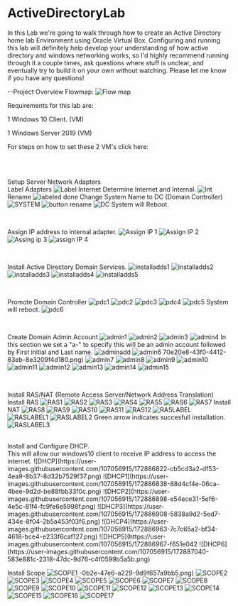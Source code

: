# ActiveDirectoryLab
In this Lab we're going to walk through how to create an Active Directory home lab Environment using Oracle Virtual Box. Configuring and running this lab will definitely help develop your understanding of how active directory and windows networking works, so I'd highly recommend running through it a couple times, ask questions where stuff is unclear, and eventually try to build it on your own without watching. Please let me know if you have any questions!


--Project Overview Flowmap:
![Flow map ](https://user-images.githubusercontent.com/107056915/172675842-3184752e-6d4e-49b5-8c07-b9d6e96591d5.png)

<p>Requirements for this lab are: </p>
<p>1 Windows 10 Client. (VM)</p>
<p>1 Windows Server 2019 (VM) </p>
<p>For steps on how to set these 2 VM's click here:</p>
<br>
<br>

Setup Server Network Adapters 
<br>
Label Adapters
![Label Internet](https://user-images.githubusercontent.com/107056915/172684263-2428e781-18aa-4776-8170-c4c245d64016.png)
Determine Internet and Internal.
![Int](https://user-images.githubusercontent.com/107056915/172686256-e98d8b77-a51f-4842-b2dd-bbcd6877d05c.png)
Rename 
![labeled done](https://user-images.githubusercontent.com/107056915/172686517-f5236d22-2bb8-4bcc-8c50-fca234ccf2a0.png)
Change System Name to DC (Domain Controller)
![SYSTEM](https://user-images.githubusercontent.com/107056915/172686686-22b9a3eb-4745-486f-ae3a-0920bcfaf0a3.png)
![button rename](https://user-images.githubusercontent.com/107056915/172686703-6c6f44c0-0757-4761-94a3-97bc8e589f9c.png)
![DC](https://user-images.githubusercontent.com/107056915/172686715-ec05aedf-1e03-470a-85a4-1b8e93429286.png)
System will Reboot.

<br>

Assign IP address to internal adapter.
![Assign IP 1](https://user-images.githubusercontent.com/107056915/172696971-0801e060-46a2-480e-b393-d296e976da0e.png)
![Assign IP 2](https://user-images.githubusercontent.com/107056915/172696991-96c70940-540e-4832-b652-8e71afc0eca0.png)
![Assing ip 3](https://user-images.githubusercontent.com/107056915/172697061-7ce8e8cb-7190-4fa6-848c-b71d2dba7309.png)
![assign IP 4](https://user-images.githubusercontent.com/107056915/172696993-e6416426-463c-46c4-9fdd-8576b83f565f.png)

<br>

Install Active Directory Domain Services.
![installadds1](https://user-images.githubusercontent.com/107056915/172698612-543fb52c-3a46-4ad7-9d6a-a6dc3e174092.png)
![installadds2](https://user-images.githubusercontent.com/107056915/172698623-863b7960-ef78-4dc6-b862-1cfd71819125.png)
![installadds3](https://user-images.githubusercontent.com/107056915/172698635-68340ae5-34c3-42a4-9958-eb404a16e5e8.png)
![installadds4](https://user-images.githubusercontent.com/107056915/172698651-88000a39-a368-4595-8b7c-29b158bad024.png)
![installadds5](https://user-images.githubusercontent.com/107056915/172698668-60227b14-70ad-4ca3-b236-9de1fde416e9.png)

<br>

Promote Domain Controller
![pdc1](https://user-images.githubusercontent.com/107056915/172701121-31983577-75f7-420f-8f2e-dd4a8d80e831.png)
![pdc2](https://user-images.githubusercontent.com/107056915/172701266-fe176c9d-974c-4efd-a47f-5f456306197c.png)
![pdc3](https://user-images.githubusercontent.com/107056915/172701279-3bde6a39-d614-4616-aee9-84976558ca59.png)
![pdc4](https://user-images.githubusercontent.com/107056915/172701291-8cb8ef07-3c11-48ae-9245-d25193738261.png)
![pdc5](https://user-images.githubusercontent.com/107056915/172701304-1f06cc3c-b6dc-4b91-8d24-c4dcdc77e617.png)
System will reboot.
![pdc6](https://user-images.githubusercontent.com/107056915/172701319-a1d359d2-75ab-4e70-9d6b-cf6c2e402a83.png)

<br>

Create Domain Admin Account
![admin1](https://user-images.githubusercontent.com/107056915/172871252-87a12308-7bc3-4a19-8c46-43549e38bd78.png)
![admin2](https://user-images.githubusercontent.com/107056915/172871260-e40310ed-27ee-4647-82b4-96b77c5acd40.png)
![admin3](https://user-images.githubusercontent.com/107056915/172871270-83c31086-65f4-4702-a154-e67e94cdbc37.png)
![admin4](https://user-images.githubusercontent.com/107056915/172871277-0ef7deec-ecc8-4da6-a6a7-00f86c473353.png)
In this section we set a "a-" to specify this will be an admin account followed by First initial and Last name.
![adminadd](https://user-images.githubusercontent.com/107056915/172874163-7ba3d435-a2a2-4362-a31e-704ca8bb86fe.png)
![admin6](https://user-images.githubusercontent.com/107056915/172871293-ff6f56d6-c094-498c-ab25-19012dcd4f09.png)
70e20e8-43f0-4412-83eb-8e3209f4d180.png)
![admin7](https://user-images.githubusercontent.com/107056915/172871339-fe658c32-60b4-4c95-904d-814538a971cc.png)
![admin8](https://user-images.githubusercontent.com/107056915/172871347-d5b0839d-1daa-4398-b655-3061d7b5d15a.png)
![admin9](https://user-images.githubusercontent.com/107056915/172871450-de456602-e1c2-41eb-be89-64cd2547a0a2.png)
![admin10](https://user-images.githubusercontent.com/107056915/172871457-c1e79eaf-2e0b-4c2b-a96b-a942c7f85c03.png)
![admin11](https://user-images.githubusercontent.com/107056915/172871492-5f39aad7-c9b1-41fc-b1c2-cafdec3bc0b0.png)
![admin12](https://user-images.githubusercontent.com/107056915/172871502-0835799d-168d-4c9d-83a0-9f7d1488ea9b.png)
![admin13](https://user-images.githubusercontent.com/107056915/172871542-93869146-dc74-4322-85c4-39569676d52b.png)
![admin14](https://user-images.githubusercontent.com/107056915/172871545-7cfe29b0-789e-41e2-b1ce-81614fb32458.png)
![admin15](https://user-images.githubusercontent.com/107056915/172871564-93a0479b-c4f4-4c4e-97e2-76eae5d2a61b.png)

<br>

Install RAS/NAT (Remote Access Server/Network Address Translation)
<br>
Install RAS
![RAS1](https://user-images.githubusercontent.com/107056915/172879459-5c80e481-3bc2-4899-a445-fc46c44f42cd.png)
![RAS2](https://user-images.githubusercontent.com/107056915/172879466-c43c692d-6a9f-4d56-b629-55bd103c96b1.png)
![RAS3](https://user-images.githubusercontent.com/107056915/172879552-d687c683-f21c-4c5b-b9a6-634046f173a9.png)
![RAS4](https://user-images.githubusercontent.com/107056915/172879555-5761493b-60f5-49af-a911-08b392186126.png)
![RAS5](https://user-images.githubusercontent.com/107056915/172879601-e8522f8d-5dad-4294-a848-6e44c0de9154.png)
![RAS6](https://user-images.githubusercontent.com/107056915/172879606-4daa8d62-8073-4c93-835a-5f387179a547.png)
![RAS7](https://user-images.githubusercontent.com/107056915/172879653-b0c7fd42-d174-49ed-9266-4c4440621b65.png)
Install NAT
![RAS8](https://user-images.githubusercontent.com/107056915/172879658-75ddc7ae-8157-4818-9fd1-79600acac0cf.png)
![RAS9](https://user-images.githubusercontent.com/107056915/172879697-a7a6c998-113b-439c-913e-006b50143e50.png)
![RAS10](https://user-images.githubusercontent.com/107056915/172879700-6de73d38-bc0b-46d7-9b46-72ba3852f696.png)
![RAS11](https://user-images.githubusercontent.com/107056915/172879729-6b9bc533-c844-47fc-b8da-62e59ab20e30.png)
![RAS12](https://user-images.githubusercontent.com/107056915/172879738-43de4c26-1ed8-4c43-b692-3cdde8a01a72.png)
![RASLABEL](https://user-images.githubusercontent.com/107056915/172879860-54883cbe-c0ad-4be0-8c7b-502586d2a9a6.png)
![RASLABEL1](https://user-images.githubusercontent.com/107056915/172879864-1b09e705-be3b-4287-8d9e-62b167086c0f.png)
![RASLABEL2](https://user-images.githubusercontent.com/107056915/172879919-dde21f84-9199-4f7c-9258-c3f33b632986.png)
Green arrow indicates succesfull installation.
![RASLABEL3](https://user-images.githubusercontent.com/107056915/172879923-0dcb21c6-aed6-4de8-bfaa-d57000aa0143.png)

<br>
Install and Configure DHCP.
<br>
This will allow our windows10 client to receive IP address to access the internet.
![DHCP](https://user-images.githubusercontent.com/107056915/172886822-cb5cd3a2-df53-4ea9-8b37-8d32b7529f37.png)
![DHCP1](https://user-images.githubusercontent.com/107056915/172886838-88d4cf4e-06ca-4bee-9d2d-be88fbb33f0c.png)
![DHCP2](https://user-images.githubusercontent.com/107056915/172886898-e54ece31-5ef6-4e5c-81f4-fc9fe6e5998f.png)
![DHCP3](https://user-images.githubusercontent.com/107056915/172886908-5838a9d2-5ed7-434e-8f04-2b5a453f03f6.png)
![DHCP4](https://user-images.githubusercontent.com/107056915/172886963-7c7c65a2-bf34-4618-bce4-e233f6caf127.png)
![DHCP5](https://user-images.githubusercontent.com/107056915/172886967-f651e042
![DHCP6](https://user-images.githubusercontent.com/107056915/172887040-583e881c-2318-47dc-9d76-c4f0599b5a5b.png)

<br>

Install Scope
![SCOPE1](https://user-images.githubusercontent.com/107056915/172887044-7ae3ef6b-1c23-4f34-ba70-55f363f79fe4.png)
-0b2e-47e6-a229-9d9f657a9bb5.png)
![SCOPE2](https://user-images.githubusercontent.com/107056915/172887153-6851ecae-aeac-4a36-a686-0883d2d2eaee.png)
![SCOPE3](https://user-images.githubusercontent.com/107056915/172887156-e930ede7-445f-465d-8330-cfa2e0ff7c69.png)
![SCOPE4](https://user-images.githubusercontent.com/107056915/172887186-c043cd13-68e3-4971-af1f-4e889749c9ea.png)
![SCOPE5](https://user-images.githubusercontent.com/107056915/172887191-4f7424c4-0306-4544-a996-9614ddb22241.png)
![SCOPE6](https://user-images.githubusercontent.com/107056915/172887225-675b6638-e90d-45bd-806e-adce4bc37fa0.png)
![SCOPE7](https://user-images.githubusercontent.com/107056915/172887233-88781a55-09ed-4031-928a-1cb71af753ea.png)
![SCOPE8](https://user-images.githubusercontent.com/107056915/172887246-bd66d3d8-6b54-47b1-a5e6-edcc44fa2e50.png)
![SCOPE9](https://user-images.githubusercontent.com/107056915/172887251-1b820753-394e-40fe-a087-1b1f84bc0a51.png)
![SCOPE10](https://user-images.githubusercontent.com/107056915/172887286-4b99751d-becc-46e6-81fa-4b8163ca45ac.png)
![SCOPE11](https://user-images.githubusercontent.com/107056915/172887290-700910e0-784c-4aeb-a9c3-8c038d9b955e.png)
![SCOPE12](https://user-images.githubusercontent.com/107056915/172887325-ebb3ada2-becb-4bcc-9563-161005b2dffc.png)
![SCOPE13](https://user-images.githubusercontent.com/107056915/172887332-e1f4dc27-723f-47ce-a9cb-cdac30cf7469.png)
![SCOPE14](https://user-images.githubusercontent.com/107056915/172887366-8bc1e708-e654-4593-afd3-a317d660b82c.png)
![SCOPE15](https://user-images.githubusercontent.com/107056915/172887370-7b14044c-8ae1-44ff-ab13-b9dd6aa32bac.png)
![SCOPE16](https://user-images.githubusercontent.com/107056915/172887401-06906b24-ddfa-4c15-8553-d26065c8b9ea.png)
![SCOPE17](https://user-images.githubusercontent.com/107056915/172887404-cf492394-dab7-48d3-856e-88b7fba9c524.png)
